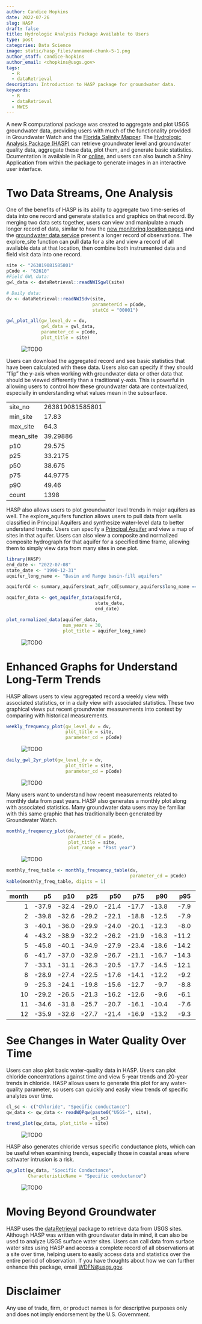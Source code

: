 ```yaml
---
author: Candice Hopkins
date: 2022-07-26
slug: HASP
draft: false
title: Hydrologic Analysis Package Available to Users
type: post
categories: Data Science
image: static/hasp_files/unnamed-chunk-5-1.png
author_staff: candice-hopkins
author_email: <chopkins@usgs.gov>
tags: 
  - R
  - dataRetrieval
description: Introduction to HASP package for groundwater data.
keywords:
  - R
  - dataRetrieval
  - NWIS
---
```

A new R computational package was created to aggregate and plot USGS
groundwater data, providing users with much of the functionality
provided in Groundwater Watch and the [Florida Salinity
Mapper](https://fl.water.usgs.gov/mapper). The [Hydrologic Analysis
Package (HASP)](https://code.usgs.gov/water/stats/hasp) can retrieve
groundwater level and groundwater quality data, aggregate these data,
plot them, and generate basic statistics. Dcumentation is available in R
or [online](https://rconnect.usgs.gov/HASP_docs/), and users can also
launch a Shiny Application from within the package to generate images in
an interactive user interface.

# Two Data Streams, One Analysis

One of the benefits of HASP is its ability to aggregate two time-series
of data into one record and generate statistics and graphics on that
record. By merging two data sets together, users can view and manipulate
a much longer record of data, similar to how the [new monitoring
location
pages](https://waterdata.usgs.gov/blog/groundwater-field-visits-monitoring-location-pages/)
and the [groundwater data
service](https://waterdata.usgs.gov/blog/gw_bats/) present a longer
record of observations. The explore_site function can pull data for a
site and view a record of all available data at that location, then
combine both instrumented data and field visit data into one record.

``` r
site <- "263819081585801"
pCode <- "62610"
#Field GWL data:
gwl_data <- dataRetrieval::readNWISgwl(site)

# Daily data:
dv <- dataRetrieval::readNWISdv(site,
                                parameterCd = pCode, 
                                statCd = "00001")

gwl_plot_all(gw_level_dv = dv, 
             gwl_data = gwl_data, 
             parameter_cd = pCode,
             plot_title = site)
```

<figure>
<img src="/static/hasp_files/unnamed-chunk-1-1.png" title = "Discrete and daily groundwater levels." alt = "TODO" >
</figure>

Users can download the aggregated record and see basic statistics that
have been calculated with these data. Users also can specify if they
should “flip” the y-axis when working with groundwater data or other
data that should be viewed differently than a traditional y-axis. This
is powerful in allowing users to control how these groundwater data are
contextualized, especially in understanding what values mean in the
subsurface.

|           |                 |
|:----------|:----------------|
| site_no   | 263819081585801 |
| min_site  | 17.83           |
| max_site  | 64.3            |
| mean_site | 39.29886        |
| p10       | 29.575          |
| p25       | 33.2175         |
| p50       | 38.675          |
| p75       | 44.9775         |
| p90       | 49.46           |
| count     | 1398            |

HASP also allows users to plot groundwater level trends in major
aquifers as well. The explore_aquifers function allows users to pull
data from wells classified in Principal Aquifers and synthesize
water-level data to better understand trends. Users can specify a
[Principal
Aquifer](https://www.usgs.gov/mission-areas/water-resources/science/principal-aquifers-united-states)
and view a map of sites in that aquifer. Users can also view a composite
and normalized composite hydrograph for that aquifer for a specified
time frame, allowing them to simply view data from many sites in one
plot.

``` r
library(HASP)
end_date <- "2022-07-08"
state_date <- "1990-12-31"
aquifer_long_name <- "Basin and Range basin-fill aquifers"

aquiferCd <- summary_aquifers$nat_aqfr_cd[summary_aquifers$long_name == aquifer_long_name]

aquifer_data <- get_aquifer_data(aquiferCd, 
                                 state_date, 
                                 end_date)

plot_normalized_data(aquifer_data, 
                     num_years = 30, 
                     plot_title = aquifer_long_name)
```

<figure>
<img src="/static/hasp_files/dataRetrival-1.png" title = "A composite hydrograph for Basin and Range basin-fill aquifers." alt = "TODO" >
</figure>

# Enhanced Graphs for Understand Long-Term Trends

HASP allows users to view aggregated record a weekly view with
associated statistics, or in a daily view with associated statistics.
These two graphical views put recent groundwater measurements into
context by comparing with historical measurements.

``` r
weekly_frequency_plot(gw_level_dv = dv, 
                      plot_title = site,
                      parameter_cd = pCode)
```

<figure>
<img src="/static/hasp_files/unnamed-chunk-3-1.png" title = "A plot of weekly statistics on groundwater data." alt = "TODO" >
</figure>

``` r
daily_gwl_2yr_plot(gw_level_dv = dv, 
                      plot_title = site,
                      parameter_cd = pCode)
```

<figure>
<img src="/static/hasp_files/unnamed-chunk-4-1.png" title = "A plot of daily statistics on groundwater data." alt = "TODO" >
</figure>

Many users want to understand how recent measurements related to monthly
data from past years. HASP also generates a monthly plot along with
associated statistics. Many groundwater data users may be familiar with
this same graphic that has traditionally been generated by Groundwater
Watch.

``` r
monthly_frequency_plot(dv,
                       parameter_cd = pCode,
                       plot_title = site,
                       plot_range = "Past year")
```

<figure>
<img src="/static/hasp_files/unnamed-chunk-5-1.png" title = "A plot of monthly statistics on groundwater data." alt = "TODO" >
</figure>

``` r
monthly_freq_table <- monthly_frequency_table(dv,
                                              parameter_cd = pCode) 
kable(monthly_freq_table, digits = 1)
```

| month |    p5 |   p10 |   p25 |   p50 |   p75 |   p90 |   p95 | nYears | minMed | maxMed |
|------:|------:|------:|------:|------:|------:|------:|------:|-------:|-------:|-------:|
|     1 | -37.9 | -32.4 | -29.0 | -21.4 | -17.7 | -13.8 |  -7.9 |     43 |  -41.8 |   -5.7 |
|     2 | -39.8 | -32.6 | -29.2 | -22.1 | -18.8 | -12.5 |  -7.9 |     43 |  -42.8 |   -7.2 |
|     3 | -40.1 | -36.0 | -29.9 | -24.0 | -20.1 | -12.3 |  -8.0 |     43 |  -45.1 |   -6.9 |
|     4 | -43.2 | -38.9 | -32.2 | -26.2 | -21.9 | -16.3 | -11.2 |     43 |  -48.5 |   -9.3 |
|     5 | -45.8 | -40.1 | -34.9 | -27.9 | -23.4 | -18.6 | -14.2 |     43 |  -49.4 |  -10.0 |
|     6 | -41.7 | -37.0 | -32.9 | -26.7 | -21.1 | -16.7 | -14.3 |     42 |  -42.8 |  -11.0 |
|     7 | -33.1 | -31.1 | -26.3 | -20.5 | -17.7 | -14.5 | -12.1 |     43 |  -37.6 |   -6.8 |
|     8 | -28.9 | -27.4 | -22.5 | -17.6 | -14.1 | -12.2 |  -9.2 |     43 |  -32.5 |   -4.8 |
|     9 | -25.3 | -24.1 | -19.8 | -15.6 | -12.7 |  -9.7 |  -8.8 |     42 |  -32.5 |   -3.2 |
|    10 | -29.2 | -26.5 | -21.3 | -16.2 | -12.6 |  -9.6 |  -6.1 |     44 |  -35.9 |   -4.8 |
|    11 | -34.6 | -31.8 | -25.7 | -20.7 | -16.1 | -10.4 |  -7.6 |     44 |  -41.3 |   -4.5 |
|    12 | -35.9 | -32.6 | -27.7 | -21.4 | -16.9 | -13.2 |  -9.3 |     43 |  -42.4 |   -4.9 |

# See Changes in Water Quality Over Time

Users can also plot basic water-quality data in HASP. Users can plot
chloride concentrations against time and view 5-year trends and 20-year
trends in chloride. HASP allows users to generate this plot for any
water-quality parameter, so users can quickly and easily view trends of
specific analytes over time.

``` r
cl_sc <- c("Chloride", "Specific conductance")
qw_data <- qw_data <- readWQPqw(paste0("USGS-", site),
                                cl_sc)
trend_plot(qw_data, plot_title = site)
```

<figure>
<img src="/static/hasp_files/unnamed-chunk-6-1.png" title = "A plot of chloride and specific conductance." alt = "TODO" >
</figure>

HASP also generates chloride versus specific conductance plots, which
can be useful when examining trends, especially those in coastal areas
where saltwater intrusion is a risk.

``` r
qw_plot(qw_data, "Specific Conductance", 
        CharacteristicName = "Specific conductance")
```

<figure>
<img src="/static/hasp_files/unnamed-chunk-7-1.png" title = "A plot of specific conductance." alt = "TODO" >
</figure>

# Moving Beyond Groundwater

HASP uses the
[dataRetrieval](https://waterdata.usgs.gov/blog/dataretrieval/) package
to retrieve data from USGS sites. Although HASP was written with
groundwater data in mind, it can also be used to analyze USGS surface
water sites. Users can call data from surface water sites using HASP and
access a complete record of all observations at a site over time,
helping users to easily access data and statistics over the entire
period of observation. If you have thoughts about how we can further
enhance this package, email <WDFN@usgs.gov>.

# Disclaimer

Any use of trade, firm, or product names is for descriptive purposes only and does not imply endorsement by the U.S. Government.
